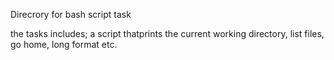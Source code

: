 Direcrory for bash script task

the tasks includes;
a script thatprints the current working directory,
list files, go home, long format etc.
